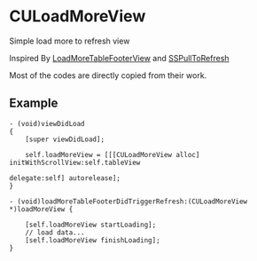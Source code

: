 CULoadMoreView
==============

Simple load more to  refresh view

Inspired By [LoadMoreTableFooterView](https://github.com/sishen/LoadMoreTableFooterView) 
and [SSPullToRefresh](https://github.com/soffes/sspulltorefresh)

Most of the codes are directly copied from their work.

## Example

	- (void)viewDidLoad
	{
	    [super viewDidLoad];

	    self.loadMoreView = [[[CULoadMoreView alloc] initWithScrollView:self.tableView
	                                                           delegate:self] autorelease];
	}

	- (void)loadMoreTableFooterDidTriggerRefresh:(CULoadMoreView *)loadMoreView {
	    
	    [self.loadMoreView startLoading];
	    // load data...
	    [self.loadMoreView finishLoading];
	}
